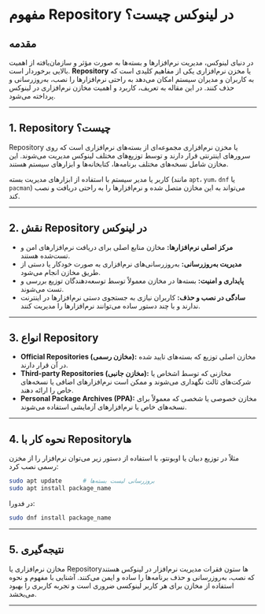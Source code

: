# مفهوم Repository در لینوکس چیست؟

## مقدمه

در دنیای لینوکس، مدیریت نرم‌افزارها و بسته‌ها به صورت مؤثر و سازمان‌یافته از اهمیت بالایی برخوردار است. **Repository** یا مخزن نرم‌افزاری یکی از مفاهیم کلیدی است که به کاربران و مدیران سیستم امکان می‌دهد به راحتی نرم‌افزارها را نصب، به‌روزرسانی و حذف کنند. در این مقاله به تعریف، کاربرد و اهمیت مخازن نرم‌افزاری در لینوکس پرداخته می‌شود.

---

## 1. Repository چیست؟

Repository یا مخزن نرم‌افزاری مجموعه‌ای از بسته‌های نرم‌افزاری است که روی سرورهای اینترنتی قرار دارند و توسط توزیع‌های مختلف لینوکس مدیریت می‌شوند. این مخازن شامل نسخه‌های مختلف برنامه‌ها، کتابخانه‌ها و ابزارهای سیستم هستند.

کاربر یا مدیر سیستم با استفاده از ابزارهای مدیریت بسته (مانند `apt`، `yum`، `dnf` یا `pacman`) می‌تواند به این مخازن متصل شده و نرم‌افزارها را به راحتی دریافت و نصب کند.

---

## 2. نقش Repository در لینوکس

- **مرکز اصلی نرم‌افزارها:** مخازن منابع اصلی برای دریافت نرم‌افزارهای امن و تست‌شده هستند.
- **مدیریت به‌روزرسانی:** به‌روزرسانی‌های نرم‌افزاری به صورت خودکار یا دستی از طریق مخازن انجام می‌شود.
- **پایداری و امنیت:** بسته‌ها در مخازن معمولاً توسط توسعه‌دهندگان توزیع بررسی و تست می‌شوند.
- **سادگی در نصب و حذف:** کاربران نیازی به جستجوی دستی نرم‌افزارها در اینترنت ندارند و با چند دستور ساده می‌توانند نرم‌افزارها را مدیریت کنند.

---

## 3. انواع Repository

- **Official Repositories (مخازن رسمی):** مخازن اصلی توزیع که بسته‌های تایید شده در آن قرار دارند.
- **Third-party Repositories (مخازن جانبی):** مخازنی که توسط اشخاص یا شرکت‌های ثالث نگهداری می‌شوند و ممکن است نرم‌افزارهای اضافی یا نسخه‌های خاص را ارائه دهند.
- **Personal Package Archives (PPA):** مخازن خصوصی یا شخصی که معمولاً برای نسخه‌های خاص یا نرم‌افزارهای آزمایشی استفاده می‌شوند.

---

## 4. نحوه کار با Repositoryها

مثلاً در توزیع دبیان یا اوبونتو، با استفاده از دستور زیر می‌توان نرم‌افزار را از مخزن رسمی نصب کرد:

```bash
sudo apt update      # بروزرسانی لیست بسته‌ها
sudo apt install package_name
````

در فدورا:

```bash
sudo dnf install package_name
```

---

## 5. نتیجه‌گیری

مخازن نرم‌افزاری یا Repository‌ها ستون فقرات مدیریت نرم‌افزار در لینوکس هستند که نصب، به‌روزرسانی و حذف برنامه‌ها را ساده و ایمن می‌کنند. آشنایی با مفهوم و نحوه استفاده از مخازن برای هر کاربر لینوکسی ضروری است و تجربه کاربری را بهبود می‌بخشد.

---

```
```
